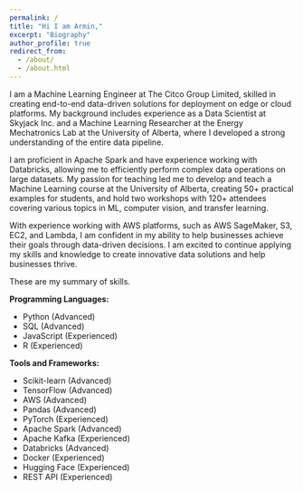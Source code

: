```yaml
---
permalink: /
title: "Hi I am Armin,"
excerpt: "Biography"
author_profile: true
redirect_from:
  - /about/
  - /about.html
---
```


I am a Machine Learning Engineer at The Citco Group Limited, skilled in creating end-to-end data-driven solutions for deployment on edge or cloud platforms. My background includes experience as a Data Scientist at Skyjack Inc. and a Machine Learning Researcher at the Energy Mechatronics Lab at the University of Alberta, where I developed a strong understanding of the entire data pipeline.

I am proficient in Apache Spark and have experience working with Databricks, allowing me to efficiently perform complex data operations on large datasets. My passion for teaching led me to develop and teach a Machine Learning course at the University of Alberta, creating 50+ practical examples for students, and hold two workshops with 120+ attendees covering various topics in ML, computer vision, and transfer learning.

With experience working with AWS platforms, such as AWS SageMaker, S3, EC2, and Lambda, I am confident in my ability to help businesses achieve their goals through data-driven decisions. I am excited to continue applying my skills and knowledge to create innovative data solutions and help businesses thrive.

These are my summary of skills.

**Programming Languages:**

- Python (Advanced)
- SQL (Advanced)
- JavaScript (Experienced)
- R (Experienced)

**Tools and Frameworks:**

- Scikit-learn (Advanced)
- TensorFlow (Advanced)
- AWS (Advanced)
- Pandas (Advanced)
- PyTorch (Experienced)
- Apache Spark (Advanced)
- Apache Kafka (Experienced)
- Databricks (Advanced)
- Docker (Experienced)
- Hugging Face (Experienced)
- REST API (Experienced)
